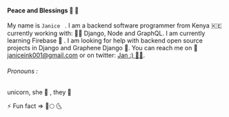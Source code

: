 #### Peace and Blessings :dizzy: :satellite: 

<!--
**Janice-M/Janice-M** is a ✨ _special_ ✨ repository because its `README.md` (this file) appears on your GitHub profile.



- 🌱 I’m currently learning Firebase
- 👯 I’m looking to collaborate on Django and 
- 🤔 I’m looking for help with ...
- 💬 Ask me about ...
- 📫 How to reach me: ...
- 😄 Pronouns: ...
-: ...
-->


My name is `Janice ` . I am a backend software programmer from Kenya :kenya: currently working with: :woman_juggling: Django, Node and GraphQL. I am currently learning Firebase :footprints: . I am looking for help with backend open source projects in Django and Graphene Django :dragon_face:. You can reach me on :love_letter: janiceink001@gmail.com or on twitter: [Jan :) :fairy_woman:](https://twitter.com/janice_nawal). 

###### Pronouns : 
  unicorn, she :woman: , they :adult: 
  
   ⚡ Fun fact => :first_quarter_moon_with_face::full_moon: :last_quarter_moon_with_face:
